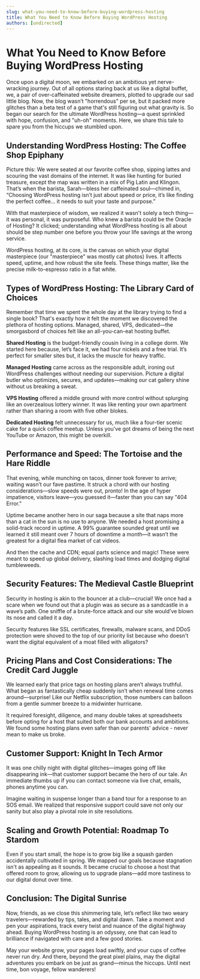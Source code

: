 ```yaml
---
slug: what-you-need-to-know-before-buying-wordpress-hosting
title: What You Need to Know Before Buying WordPress Hosting
authors: [undirected]
---
```



# What You Need to Know Before Buying WordPress Hosting

Once upon a digital moon, we embarked on an ambitious yet nerve-wracking journey. Out of all options staring back at us like a digital buffet, we, a pair of over-caffeinated website dreamers, plotted to upgrade our sad little blog. Now, the blog wasn’t "horrendous" per se, but it packed more glitches than a beta test of a game that's still figuring out what gravity is. So began our search for the ultimate WordPress hosting—a quest sprinkled with hope, confusion, and "uh-oh" moments. Here, we share this tale to spare you from the hiccups we stumbled upon.

## Understanding WordPress Hosting: The Coffee Shop Epiphany

Picture this: We were seated at our favorite coffee shop, sipping lattes and scouring the vast domains of the internet. It was like hunting for buried treasure, except the map was written in a mix of Pig Latin and Klingon. That’s when the barista, Sarah—bless her caffeinated soul—chimed in, “Choosing WordPress hosting isn’t just about speed or price, it’s like finding the perfect coffee... it needs to suit your taste and purpose.” 

With that masterpiece of wisdom, we realized it wasn't solely a tech thing—it was personal, it was purposeful. Who knew a barista could be the Oracle of Hosting? It clicked; understanding what WordPress hosting is all about should be step number one before you throw your life savings at the wrong service.

WordPress hosting, at its core, is the canvas on which your digital masterpiece (our "masterpiece" was mostly cat photos) lives. It affects speed, uptime, and how robust the site feels. These things matter, like the precise milk-to-espresso ratio in a flat white.

## Types of WordPress Hosting: The Library Card of Choices

Remember that time we spent the whole day at the library trying to find a single book? That's exactly how it felt the moment we discovered the plethora of hosting options. Managed, shared, VPS, dedicated—the smorgasbord of choices felt like an all-you-can-eat hosting buffet.

**Shared Hosting** is the budget-friendly cousin living in a college dorm. We started here because, let’s face it, we had four nickels and a free trial. It’s perfect for smaller sites but, it lacks the muscle for heavy traffic.

**Managed Hosting** came across as the responsible adult, ironing out WordPress challenges without needing our supervision. Picture a digital butler who optimizes, secures, and updates—making our cat gallery shine without us breaking a sweat.

**VPS Hosting** offered a middle ground with more control without splurging like an overzealous lottery winner. It was like renting your own apartment rather than sharing a room with five other blokes.

**Dedicated Hosting** felt unnecessary for us, much like a four-tier scenic cake for a quick coffee meetup. Unless you’ve got dreams of being the next YouTube or Amazon, this might be overkill.

## Performance and Speed: The Tortoise and the Hare Riddle

That evening, while munching on tacos, dinner took forever to arrive; waiting wasn’t our fave pastime. It struck a chord with our hosting considerations—slow speeds were out, pronto! In the age of hyper impatience, visitors leave—you guessed it—faster than you can say "404 Error." 

Uptime became another hero in our saga because a site that naps more than a cat in the sun is no use to anyone. We needed a host promising a solid-track record in uptime. A 99% guarantee sounded great until we learned it still meant over 7 hours of downtime a month—it wasn’t the greatest for a digital flea market of cat videos.

And then the cache and CDN; equal parts science and magic! These were meant to speed up global delivery, slashing load times and dodging digital tumbleweeds.

## Security Features: The Medieval Castle Blueprint

Security in hosting is akin to the bouncer at a club—crucial! We once had a scare when we found out that a plugin was as secure as a sandcastle in a wave’s path. One sniffle of a brute-force attack and our site would’ve blown its nose and called it a day.

Security features like SSL certificates, firewalls, malware scans, and DDoS protection were shoved to the top of our priority list because who doesn't want the digital equivalent of a moat filled with alligators?

## Pricing Plans and Cost Considerations: The Credit Card Juggle

We learned early that price tags on hosting plans aren’t always truthful. What began as fantastically cheap suddenly isn’t when renewal time comes around—surprise! Like our Netflix subscription, those numbers can balloon from a gentle summer breeze to a midwinter hurricane.

It required foresight, diligence, and many double takes at spreadsheets before opting for a host that suited both our bank accounts and ambitions. We found some hosting plans even safer than our parents' advice - never mean to make us broke.

## Customer Support: Knight In Tech Armor

It was one chilly night with digital glitches—images going off like disappearing ink—that customer support became the hero of our tale. An immediate thumbs up if you can contact someone via live chat, emails, phones anytime you can.

Imagine waiting in suspense longer than a band tour for a response to an SOS email. We realized that responsive support could save not only our sanity but also play a pivotal role in site resolutions.

## Scaling and Growth Potential: Roadmap To Stardom

Even if you start small, the hope is to grow big like a squash garden accidentally cultivated in spring. We mapped our goals because stagnation isn't as appealing as it sounds. It became crucial to choose a host that offered room to grow, allowing us to upgrade plans—add more tastiness to our digital donut over time.

## Conclusion: The Digital Sunrise

Now, friends, as we close this shimmering tale, let’s reflect like two weary travelers—rewarded by tips, tales, and digital dawn. Take a moment and pen your aspirations, track every twist and nuance of the digital highway ahead. Buying WordPress hosting is an odyssey, one that can lead to brilliance if navigated with care and a few good stories. 

May your website grow, your pages load swiftly, and your cups of coffee never run dry.
And there, beyond the great pixel plains, may the digital adventures you embark on be just as grand—minus the hiccups. Until next time, bon voyage, fellow wanderers!